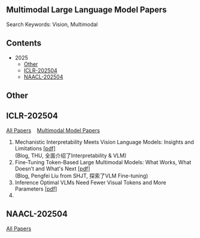 ## Multimodal Large Language Model Papers
Search Keywords: Vision, Multimodal

## Contents
- 2025
  - [Other](#other)
  - [ICLR-202504](#iclr-202504)
  - [NAACL-202504](#naacl-202504)

## Other


## ICLR-202504
[All Papers](https://openreview.net/group?id=ICLR.cc/2025/Conference#tab-accept-oral) &nbsp;&nbsp;
[Multimodal Model Papers](https://iclr2025.vizhub.ai/?brushed=%255B%255B179.62503051757812%252C18.363710403442383%255D%252C%255B330.3000183105469%252C234.6387176513672%255D%255D)


1. Mechanistic Interpretability Meets Vision Language Models: Insights and Limitations  [[pdf]](https://d2jud02ci9yv69.cloudfront.net/2025-04-28-vlm-understanding-29/blog/vlm-understanding/)  
(Blog, THU, 全面介绍了Interpretability & VLM)
2. Fine-Tuning Token-Based Large Multimodal Models: What Works, What Doesn’t and What's Next  [[pdf]](https://d2jud02ci9yv69.cloudfront.net/2025-04-28-fine-tuning-token-based-large-multimodal-models-86/blog/fine-tuning-token-based-large-multimodal-models/)  
(Blog, Pengfei Liu from SHJT, 探索了VLM Fine-tuning)
3. Inference Optimal VLMs Need Fewer Visual Tokens and More Parameters  [[pdf]](https://openreview.net/pdf?id=6VhDQP7WGX)  
4. 


## NAACL-202504
[All Papers](https://aclanthology.org/events/naacl-2025/)

<!--stackedit_data:
eyJoaXN0b3J5IjpbLTkxNzA5OTkzNSwtMTcyNjQ3MTc2MSwtMT
U1MTcyOTU3MiwyMDM5MDM0MDk2LC0xMzAzMDQ1NDQ4LDEyOTcz
MjM4NTUsLTczMDE5MjQwNywtMjUwNTAzNjcxLDQ4Mjk5MTA5My
w3MDQ2NTM4NzQsLTEzNTA5MjEyMDUsMTI3NjE5ODc5NCwxODQ1
NjkyODAxLC0xNjA1NDEwNjExLDQ3NzAxMTg4MSwxMjI2NTUyNz
MxLDUxNjU3NDIxNywyMDM5MTkwNjUsNzI4MTQ5ODg5XX0=
-->